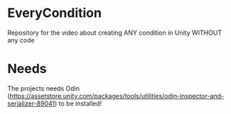 # EveryCondition
Repository for the video about creating ANY condition in Unity WITHOUT any code

# Needs
The projects needs Odin (https://assetstore.unity.com/packages/tools/utilities/odin-inspector-and-serializer-89041) to be installed!
